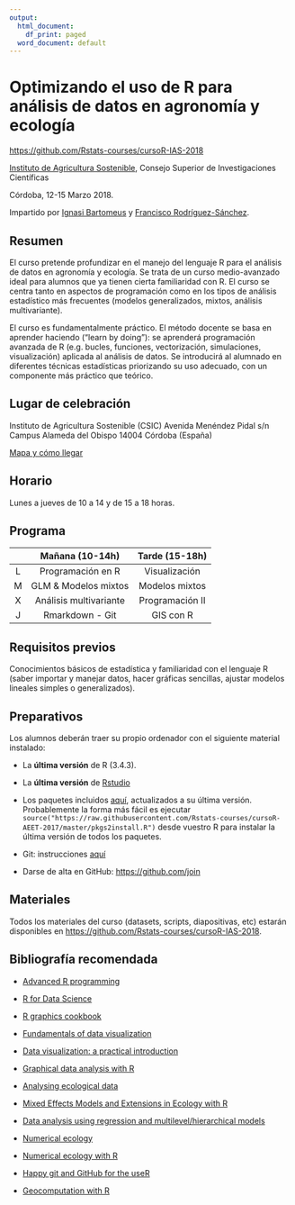 ```yaml
---
output:
  html_document:
    df_print: paged
  word_document: default
---
```


# Optimizando el uso de R para análisis de datos en agronomía y ecología

https://github.com/Rstats-courses/cursoR-IAS-2018

[Instituto de Agricultura Sostenible](http://www.ias.csic.es/), Consejo Superior de Investigaciones Científicas 

Córdoba, 12-15 Marzo 2018.

Impartido por [Ignasi Bartomeus](https://bartomeuslab.com/) y [Francisco Rodríguez-Sánchez](http://bit.ly/frod_san).


## Resumen

El curso pretende profundizar en el manejo del lenguaje R para el análisis de datos en agronomía y ecología. Se trata de un curso medio-avanzado ideal para alumnos que ya tienen cierta familiaridad con R. El curso se centra tanto en aspectos de programación como en los tipos de análisis estadístico más frecuentes (modelos generalizados, mixtos, análisis multivariante). 

El curso es fundamentalmente práctico. El método docente se basa en aprender haciendo (“learn by doing”): se aprenderá programación avanzada de R (e.g. bucles, funciones, vectorización, simulaciones, visualización) aplicada al análisis de datos. Se introducirá al alumnado en diferentes técnicas estadísticas priorizando su uso adecuado, con un componente más práctico que teórico. 



## Lugar de celebración

Instituto de Agricultura Sostenible (CSIC)
Avenida Menéndez Pidal s/n
Campus Alameda del Obispo
14004 Córdoba (España)

[Mapa y cómo llegar](http://www.ias.csic.es/como-llegar/)


## Horario

Lunes a jueves de 10 a 14 y de 15 a 18 horas.


## Programa 
  
|   |           Mañana (10-14h)         |     Tarde (15-18h)  |
|:-:|:---------------------------------:|:-------------------:|
| L |         Programación en R         |    Visualización    |
| M |        GLM & Modelos mixtos       |    Modelos mixtos   |
| X |       Análisis multivariante      |    Programación II  |
| J |           Rmarkdown - Git         |      GIS con R      |


## Requisitos previos

Conocimientos básicos de estadística y familiaridad con el lenguaje R (saber importar y manejar datos, hacer gráficas sencillas, ajustar modelos lineales simples o generalizados).


## Preparativos

Los alumnos deberán traer su propio ordenador con el siguiente material instalado:

- La **última versión** de R (3.4.3). 

- La **última versión** de [Rstudio](https://www.rstudio.com/products/rstudio/download/) 

- Los paquetes incluidos [aquí](https://raw.githubusercontent.com/Rstats-courses/cursoR-IAS-2018/master/pkgs2install.R), actualizados a su última versión. Probablemente la forma más fácil es ejecutar `source("https://raw.githubusercontent.com/Rstats-courses/cursoR-AEET-2017/master/pkgs2install.R")` desde vuestro R para instalar la última versión de todos los paquetes.

- Git: instrucciones [aquí](http://happygitwithr.com/install-git.html)

- Darse de alta en GitHub: https://github.com/join


## Materiales 

Todos los materiales del curso (datasets, scripts, diapositivas, etc) estarán disponibles en https://github.com/Rstats-courses/cursoR-IAS-2018.


## Bibliografía recomendada

- [Advanced R programming](http://adv-r.had.co.nz/)

- [R for Data Science](http://r4ds.had.co.nz/)

- [R graphics cookbook](http://shop.oreilly.com/product/0636920023135.do)

- [Fundamentals of data visualization](http://serialmentor.com/dataviz/)

- [Data visualization: a practical introduction](http://socviz.co/)

- [Graphical data analysis with R](http://www.gradaanwr.net/)

- [Analysing ecological data](http://highstat.com/index.php/analysing-ecological-data)

- [Mixed Effects Models and Extensions in Ecology with R](http://highstat.com/index.php/mixed-effects-models-and-extensions-in-ecology-with-r)

- [Data analysis using regression and multilevel/hierarchical models](http://www.stat.columbia.edu/~gelman/arm/)

- [Numerical ecology](https://www.elsevier.com/books/numerical-ecology/legendre/978-0-444-53868-0)

- [Numerical ecology with R](http://www.springer.com/la/book/9781441979759)

- [Happy git and GitHub for the useR](http://happygitwithr.com/)

- [Geocomputation with R](https://geocompr.robinlovelace.net/)





